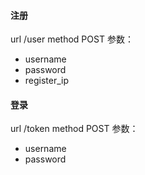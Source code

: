 #### 注册
url /user
method POST
参数：
* username
* password
* register_ip

#### 登录
url /token
method POST
参数：
* username
* password